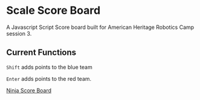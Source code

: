 # Scale Score Board

A Javascript Script Score board built for American Heritage Robotics Camp session 3.

## Current Functions

`Shift` adds points to the blue team

`Enter` adds points to the red team.

[Ninja Score Board](https://djriffle.github.io)


